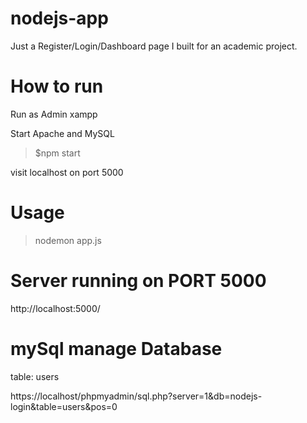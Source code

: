 # nodejs-app

Just a Register/Login/Dashboard page I built for an academic project.


# How to run

Run as Admin xampp 

Start Apache and MySQL

>$npm start

visit localhost on port 5000

# Usage

>nodemon app.js

# Server running on PORT 5000

http://localhost:5000/

# mySql manage Database

table: users

https://localhost/phpmyadmin/sql.php?server=1&db=nodejs-login&table=users&pos=0
